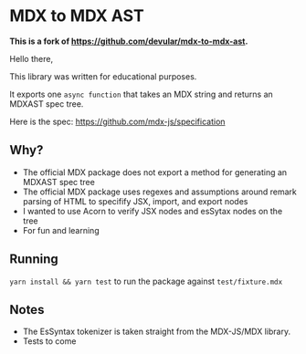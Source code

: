 # MDX to MDX AST

**This is a fork of https://github.com/devular/mdx-to-mdx-ast.**

Hello there,

This library was written for educational purposes.

It exports one `async function` that takes an MDX string and returns an MDXAST spec tree.

Here is the spec: https://github.com/mdx-js/specification

## Why?

- The official MDX package does not export a method for generating an MDXAST spec tree
- The official MDX package uses regexes and assumptions around remark parsing of HTML to specifify JSX, import, and export nodes
- I wanted to use Acorn to verify JSX nodes and esSytax nodes on the tree
- For fun and learning

## Running

`yarn install && yarn test` to run the package against `test/fixture.mdx`

## Notes

- The EsSyntax tokenizer is taken straight from the MDX-JS/MDX library.
- Tests to come
